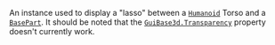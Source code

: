 An instance used to display a "lasso" between a [`Humanoid`](https://create.roblox.com/docs/reference/engine/classes/Humanoid) Torso and a
[`BasePart`](https://create.roblox.com/docs/reference/engine/classes/BasePart). It should be noted that the [`GuiBase3d.Transparency`](https://create.roblox.com/docs/reference/engine/classes/GuiBase3d#Transparency)
property doesn't currently work.